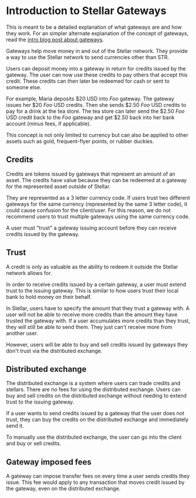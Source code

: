 Introduction to Stellar Gateways
================================

This is meant to be a detailed explanation of what gateways are and how they work. For an simpler alternate explanation of the concept of gateways, read the [intro blog post about gateways](https://www.stellar.org/blog/introducing-stellar/#gateways).

Gateways help move money in and out of the Stellar network. They provide a way to use the Stellar network to send currencies other than STR.

Users can deposit money into a gateway in return for credits issued by the gateway. The user can now use these credits to pay others that accept this credit. These credits can then later be redeemed for cash or sent to someone else.

For example, Maria deposits $20 USD into *Foo* gateway. The gateway issues her $20 *Foo* USD credits. Then she sends $2.50 *Foo* USD credits to pay for a drink at the tea store. The tea store can later send the $2.50 *Foo* USD credit back to the *Foo* gateway and get $2.50 back into her bank account (minus fees, if applicable).

This concept is not only limited to currency but can also be applied to other assets such as gold, frequent-flyer points, or rubber duckies.

## Credits
Credits are tokens issued by gateways that represent an amount of an asset. The credits have value because they can be redeemed at a gateway for the represented asset outside of Stellar.

They are represented as a 3 letter currency code. If users trust two different gateways for the same currency (represented by the same 3 letter code), it could cause confusion for the client/user. For this reason, we do not recommend users to trust multiple gateways using the same currency code.

A user must "trust" a gateway issuing account before they can receive credits issued by the gateway.

## Trust
A credit is only as valuable as the ability to redeem it outside the Stellar network allows for.

In order to receive credits issued by a certain gateway, a user must extend trust to the issuing gateway. This is similar to how users trust their local bank to hold money on their behalf.

In Stellar, users have to specify the amount that they trust a gateway with. A user will not be able to receive more credits than the amount they have trusted the gateway with. If a user accumulates more credits than they trust, they will still be able to send them. They just can't receive more from another user.

However, users will be able to buy and sell credits issued by gateways they don't trust via the distributed exchange.

## Distributed exchange
The distributed exchange is a system where users can trade credits and stellars. There are no fees for using the distributed exchange. Users can buy and sell credits on the distributed exchange without needing to extend trust to the issuing gateway.

If a user wants to send credits issued by a gateway that the user does not trust, they can buy the credits on the distributed exchange and immediately send it.

To manually use the distributed exchange, the user can go into the client and buy or sell credits.

## Gateway imposed fees
A gateway can impose transfer fees on every time a user sends credits they issue. This fee would apply to any transaction that moves credit issued by the gateway, even on the distributed exchange.
